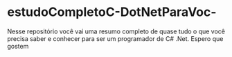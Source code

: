 # estudoCompletoC-DotNetParaVoc-
Nesse repositório você vai uma resumo completo de quase tudo o que você precisa saber e conhecer para ser um programador de C# .Net. Espero que gostem
